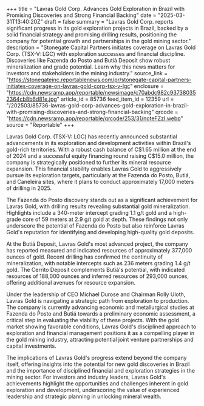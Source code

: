+++
title = "Lavras Gold Corp. Advances Gold Exploration in Brazil with Promising Discoveries and Strong Financial Backing"
date = "2025-03-31T13:40:20Z"
draft = false
summary = "Lavras Gold Corp. reports significant progress in its gold exploration projects in Brazil, backed by a solid financial strategy and promising drilling results, positioning the company for potential growth and partnerships in the gold mining sector."
description = "Stonegate Capital Partners initiates coverage on Lavras Gold Corp. (TSX-V: LGC) with exploration successes and financial discipline. Discoveries like Fazenda do Posto and Butiá Deposit show robust mineralization and grade potential. Learn why this news matters for investors and stakeholders in the mining industry."
source_link = "https://stonegateinc.reportablenews.com/pr/stonegate-capital-partners-initiates-coverage-on-lavras-gold-corp-tsx-v-lgc"
enclosure = "https://cdn.newsramp.app/reportable/newsimage/c70abdc982c937380352364cb8b6d81e.jpg"
article_id = 85736
feed_item_id = 12359
url = "/202503/85736-lavras-gold-corp-advances-gold-exploration-in-brazil-with-promising-discoveries-and-strong-financial-backing"
qrcode = "https://cdn.newsramp.app/reportable/qrcode/253/31/noteFZzI.webp"
source = "Reportable"
+++

<p>Lavras Gold Corp. (TSX-V: LGC) has recently announced substantial advancements in its exploration and development activities within Brazil's gold-rich territories. With a robust cash balance of C$1.65 million at the end of 2024 and a successful equity financing round raising C$15.0 million, the company is strategically positioned to further its mineral resource expansion. This financial stability enables Lavras Gold to aggressively pursue its exploration targets, particularly at the Fazenda do Posto, Butiá, and Caneleira sites, where it plans to conduct approximately 17,000 meters of drilling in 2025.</p><p>The Fazenda do Posto discovery stands out as a significant achievement for Lavras Gold, with drilling results revealing substantial gold mineralization. Highlights include a 340-meter intercept grading 1.1 g/t gold and a high-grade core of 59 meters at 2.9 g/t gold at depth. These findings not only underscore the potential of Fazenda do Posto but also reinforce Lavras Gold's reputation for identifying and developing high-quality gold deposits.</p><p>At the Butiá Deposit, Lavras Gold's most advanced project, the company has reported measured and indicated resources of approximately 377,000 ounces of gold. Recent drilling has confirmed the continuity of mineralization, with notable intercepts such as 236 meters grading 1.4 g/t gold. The Cerrito Deposit complements Butiá's potential, with indicated resources of 188,000 ounces and inferred resources of 293,000 ounces, offering additional avenues for resource expansion.</p><p>Under the leadership of CEO Michael Durose and Chairman Rolly Uloth, Lavras Gold is navigating a strategic path from exploration to production. The company is currently advancing economic and metallurgical studies at Fazenda do Posto and Butiá towards a preliminary economic assessment, a critical step in evaluating the viability of these projects. With the gold market showing favorable conditions, Lavras Gold's disciplined approach to exploration and financial management positions it as a compelling player in the gold mining industry, attracting potential joint venture partnerships and capital investments.</p><p>The implications of Lavras Gold's progress extend beyond the company itself, offering insights into the potential for new gold discoveries in Brazil and the importance of disciplined financial and exploration strategies in the mining sector. For investors and industry leaders, Lavras Gold's achievements highlight the opportunities and challenges inherent in gold exploration and development, underscoring the value of experienced leadership and strategic planning in unlocking mineral wealth.</p>